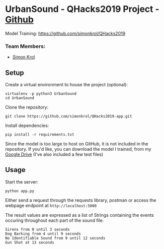 # UrbanSound - QHacks2019 Project - [Github](https://github.com/simonkrol/QHacks2019-app)

Model Training: https://github.com/simonkrol/QHacks2019


### Team Members:
- [Simon Krol](https://github.com/simonkrol)

## Setup
Create a virtual environment to house the project (optional):
```
virtualenv -p python3 UrbanSound
cd UrbanSound
```
Clone the repository:
```
git clone https://github.com/simonkrol/QHacks2019-app.git
```
Install dependencies:
```
pip install -r requirements.txt
```
Since the model is too large to host on GitHub, it is not included in the repository. If you'd like, you can download the model I trained, from my [Google Drive](https://drive.google.com/open?id=1z7WXMsFGwOoIOmkicSlqo5g5qnyq06ft) (I've also included a few test files)

## Usage
Start the server:
```
python app.py
```
Either send a request through the requests library, postman or access the webpage endpoint at `http://localhost:5000`

The result values are expressed as a list of Strings containing the events occuring throughout each part of the sound file.
```
Sirens from 0 until 3 seconds
Dog Barking from 4 until 9 seconds
No Identifiable Sound from 9 until 12 seconds
Gun Shot at 13 seconds
```
